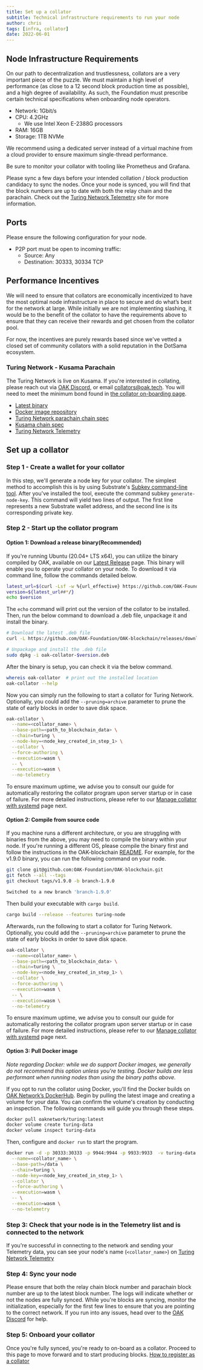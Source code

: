 ```yaml
---
title: Set up a collator
subtitle: Technical infrastructure requirements to run your node
author: chris
tags: [infra, collator]
date: 2022-06-01
---
```


## Node Infrastructure Requirements
On our path to decentralization and trustlessness, collators are a very important piece of the puzzle. We must maintain a high level of performance (as close to a 12 second block production time as possible), and a high degree of availability. As such, the Foundation must prescribe certain technical specifications when onboarding node operators. 

- Network: 1Gbit/s
- CPU: 4.2GHz
    - We use Intel Xeon E-2388G processors
- RAM: 16GB
- Storage: 1TB NVMe

We recommend using a dedicated server instead of a virtual machine from a cloud provider to ensure maximum single-thread performance.

Be sure to monitor your collator with tooling like Prometheus and Grafana.

Please sync a few days before your intended collation / block production candidacy to sync the nodes. Once your node is synced, you will find that the block numbers are up to date with both the relay chain and the parachain. Check out the [Turing Network Telemetry](https://telemetry.polkadot.io/#list/0x0f62b701fb12d02237a33b84818c11f621653d2b1614c777973babf4652b535d) site for more information.

## Ports
Please ensure the following configuration for your node.
- P2P port must be open to incoming traffic:
    - Source: Any
    - Destination: 30333, 30334 TCP

## Performance Incentives
We will need to ensure that collators are economically incentivized to have the most optimal node infrastructure in place to secure and do what’s best for the network at large. While initially we are not implementing slashing, it would be to the benefit of the collator to have the requirements above to ensure that they can receive their rewards and get chosen from the collator pool.

For now, the incentives are purely rewards based since we've vetted a closed set of community collators with a solid reputation in the DotSama ecosystem.

### Turing Network - Kusama Parachain
The Turing Network is live on Kusama. If you're interested in collating, please reach out via [OAK Discord](https://discord.gg/7W9UDvsbwh), or email <collators@oak.tech>. You will need to meet the minimum bond found in [the collator on-boarding page](../collators/#turing-network---kusama-parachain).

- [Latest binary](https://github.com/OAK-Foundation/OAK-blockchain/releases/latest)
- [Docker image repository](https://hub.docker.com/repository/docker/oaknetwork/turing)
- [Turing Network parachain chain spec](https://github.com/OAK-Foundation/OAK-blockchain/blob/master/node/res/turing.json)
- [Kusama chain spec](https://github.com/paritytech/polkadot/blob/master/node/service/res/kusama.json)
- [Turing Network Telemetry](https://telemetry.polkadot.io/#list/0x0f62b701fb12d02237a33b84818c11f621653d2b1614c777973babf4652b535d)

## Set up a collator

### Step 1 - Create a wallet for your collator

In this step, we'll generate a node key for your collator. The simplest method to accomplish this is by using Substrate's [Subkey command-line tool](https://docs.substrate.io/reference/command-line-tools/subkey/). After you've installed the tool, execute the command subkey `generate-node-key`. This command will yield two lines of output. The first line represents a new Substrate wallet address, and the second line is its corresponding private key.

### Step 2 - Start up the collator program

#### Option 1: Download a release binary(Recommended)
If you're running Ubuntu (20.04+ LTS x64), you can utilize the binary compiled by OAK, available on our [Latest Release](https://github.com/OAK-Foundation/OAK-blockchain/releases/latest) page. This binary will enable you to operate your collator on your node. To download it via command line, follow the commands detailed below.

```bash
latest_url=$(curl -Lsf -w %{url_effective} https://github.com/OAK-Foundation/OAK-blockchain/releases/latest/download/)
version=${latest_url##*/}
echo $version
```

The `echo` command will print out the version of the collator to be installed. Then, run the below command to download a .deb file, unpackage it and install the binary.

```bash
# Download the latest .deb file
curl -L https://github.com/OAK-Foundation/OAK-blockchain/releases/download/$version/oak-collator.deb -o oak-collator-$version.deb

# Unpackage and install the .deb file
sudo dpkg -i oak-collator-$version.deb
```

After the binary is setup, you can check it via the below command.

```bash
whereis oak-collator  # print out the installed location
oak-collator --help
```

Now you can simply run the following to start a collator for Turing Network. Optionally, you could add the `--pruning=archive` parameter to prune the state of early blocks in order to save disk space.

```bash
oak-collator \
  --name=<collator_name> \
  --base-path=<path_to_blockchain_data> \
  --chain=turing \
  --node-key=<node_key_created_in_step_1> \
  --collator \
  --force-authoring \
  --execution=wasm \
  -- \
  --execution=wasm \
  --no-telemetry
```

To ensure maximum uptime, we advise you to consult our guide for automatically restoring the collator program upon server startup or in case of failure. For more detailed instructions, please refer to our [Manage collator with systemd](../manage-with-systemd.md) page next.

#### Option 2: Compile from source code
If you machine runs a different architecture, or you are struggling with binaries from the above, you may need to compile the binary within your node. If you're running a different OS, please compile the binary first and follow the instructions in the OAK-blockchain [README](https://github.com/OAK-Foundation/OAK-blockchain). For example, for the v1.9.0 binary, you can run the following command on your node.

```bash
git clone git@github.com:OAK-Foundation/OAK-blockchain.git
git fetch --all --tags
git checkout tags/v1.9.0 -b branch-1.9.0

Switched to a new branch 'branch-1.9.0'
```

Then build your executable with `cargo build`.

```bash
cargo build --release --features turing-node
```

Afterwards, run the following to start a collator for Turing Network. Optionally, you could add the `--pruning=archive` parameter to prune the state of early blocks in order to save disk space.

```bash
oak-collator \
  --name=<collator_name> \
  --base-path=<path_to_blockchain_data> \
  --chain=turing \
  --node-key=<node_key_created_in_step_1> \
  --collator \
  --force-authoring \
  --execution=wasm \
  -- \
  --execution=wasm \
  --no-telemetry
```

To ensure maximum uptime, we advise you to consult our guide for automatically restoring the collator program upon server startup or in case of failure. For more detailed instructions, please refer to our [Manage collator with systemd](../manage-with-systemd.md) page next.

#### Option 3: Pull Docker image
*Note regarding Docker: while we do support Docker images, we generally do not recommend this option unless you're testing. Docker builds are less performant when running nodes than using the binary paths above.*

If you opt to run the collator using Docker, you'll find the Docker builds on [OAK Network’s DockerHub](https://hub.docker.com/r/oaknetwork/turing/tags). Begin by pulling the latest image and creating a volume for your data. You can confirm the volume's creation by conducting an inspection. The following commands will guide you through these steps.

```bash
docker pull oaknetwork/turing:latest
docker volume create turing-data
docker volume inspect turing-data
```

Then, configure and `docker run` to start the program.
```bash
docker run -d -p 30333:30333 -p 9944:9944 -p 9933:9933  -v turing-data:/data oaknetwork/turing:latest \
  --name=<collator_name> \
  --base-path=/data \
  --chain=turing \
  --node-key=<node_key_created_in_step_1> \
  --collator \
  --force-authoring \
  --execution=wasm \
  -- \
  --execution=wasm \
  --no-telemetry
```

### Step 3: Check that your node is in the Telemetry list and is connected to the network
If you're successful in connecting to the network and sending your Telemetry data, you can see your node's name (`<collator_name>`) on 
 [Turing Network Telemetry](https://telemetry.polkadot.io/#list/0x0f62b701fb12d02237a33b84818c11f621653d2b1614c777973babf4652b535d)

### Step 4: Sync your node
Please ensure that both the relay chain block number and parachain block number are up to the latest block number. The logs will indicate whether or not the nodes are fully synced.
While you're blocks are syncing, monitor the initialization, especially for the first few lines to ensure that you are pointing to the correct network. If you run into any issues, head over to the [OAK Discord](https://discord.gg/7W9UDvsbwh) for help.

### Step 5: Onboard your collator
Once you're fully synced, you're ready to on-board as a collator. Proceed to this page to move forward and to start producing blocks. [How to register as a collator](../collators/#how-to-register-as-a-collator)
